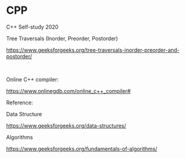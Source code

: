# CPP
C++ Self-study 2020


Tree Traversals (Inorder, Preorder, Postorder)

https://www.geeksforgeeks.org/tree-traversals-inorder-preorder-and-postorder/

<br/>

Online C++ compiler:

https://www.onlinegdb.com/online_c++_compiler#



Reference: 

Data Structure

https://www.geeksforgeeks.org/data-structures/ 

Algorithms

https://www.geeksforgeeks.org/fundamentals-of-algorithms/
